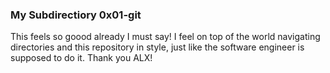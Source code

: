 ### My Subdirectiory 0x01-git

This feels so goood already I must say! I feel on top of the world navigating directories and this repository in style,
just like the software engineer is supposed to do it. Thank you ALX!


